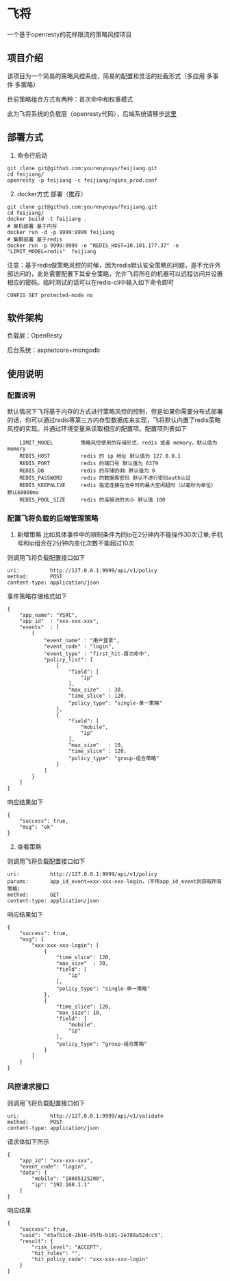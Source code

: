 # 飞将
一个基于openresty的花样限流的策略风控项目
## 项目介绍
该项目为一个简易的策略风控系统，简易的配置和灵活的拦截形式（多应用 多事件 多策略）

目前策略组合方式有两种：首次命中和权重模式

此为飞将系统的负载层（openresty代码），后端系统请移步[这里]()

## 部署方式
1. 命令行启动
```
git clone git@github.com:yourenyouyu/feijiang.git
cd feijiang/
openresty -p feijiang -c feijiang/nginx_prod.conf
```
2. docker方式 部署（推荐）
```
git clone git@github.com:yourenyouyu/feijiang.git
cd feijiang/
docker build -t feijiang .
# 单机部署 基于内存
docker run -d -p 9999:9999 feijiang 
# 集群部署 基于redis
docker run -p 9999:9999 -e "REDIS_HOST=10.101.177.37" -e "LIMIT_MODEL=redis"  feijiang
```

注意：基于redis做策略风控的时候，因为redis默认安全策略的问题，是不允许外部访问的，此处需要配置下其安全策略，允许飞将所在的机器可以远程访问并设置相应的密码。临时测试的话可以在redis-cli中输入如下命令即可
```
CONFIG SET protected-mode no
```
## 软件架构
负载层：OpenResty

后台系统：aspnetcore+mongodb

## 使用说明
### 配置说明

默认情况下飞将基于内存的方式进行策略风控的控制，但是如果你需要分布式部署的话，你可以通过redis等第三方内存型数据库来实现，飞将默认内置了redis策略风控的实现。并通过环境变量来读取相应的配置项。配置项列表如下

```
    LIMIT_MODEL         策略风控使用的存储形式，redis 或者 memory，默认值为 memory
    REDIS_HOST          redis 的 ip 地址 默认值为 127.0.0.1
    REDIS_PORT          redis 的端口号 默认值为 6379
    REDIS_DB            redis 的存储的db 默认值为 0
    REDIS_PASSWORD      redis 的数据库密码 默认不进行密码auth认证
    REDIS_KEEPALIVE     redis 指定连接在池中时的最大空闲超时（以毫秒为单位） 默认60000ms
    REDIS_POOL_SIZE     redis 的连接池的大小 默认值 100
```

### 配置飞将负载的后端管理策略
1. 新增策略
比如具体事件中的限制条件为同ip在2分钟内不能操作30次订单;手机号和ip组合在2分钟内变化次数不能超过10次

则调用飞将负载配置接口如下
```
uri:          http://127.0.0.1:9999/api/v1/policy
method:       POST
content-type: application/json
```
事件策略存储格式如下
```
{
    "app_name": "YSRC",
    "app_id"  : "xxx‐xxx‐xxx",
    "events"  : [
        {
            "event_name" : "用户登录",
            "event_code" : "login",
            "event_type" : "first_hit‐首次命中",
            "policy_list": [
                {
                    "field": [
                        "ip"
                    ],
                    "max_size"   : 30,
                    "time_slice" : 120,
                    "policy_type": "single‐单一策略"
                },
                {
                    "field": [
                        "mobile",
                        "ip"
                    ],
                    "max_size"   : 10,
                    "time_slice" : 120,
                    "policy_type": "group‐组合策略"
                }
            ]
        }
    ]
}
```
响应结果如下
```
{
    "success": true,
    "msg": "ok"
}
```
2. 查看策略

则调用飞将负载配置接口如下
```
uri:          http://127.0.0.1:9999/api/v1/policy
params:       app_id_event=xxx‐xxx‐xxx-login，（不传app_id_event则获取所有策略）
method:       GET
content-type: application/json
```
响应结果如下
```
{
    "success": true,
    "msg": {
        "xxx‐xxx‐xxx-login": [
            {
                "time_slice": 120,
                "max_size"  : 30,
                "field": [
                    "ip"
                ],
                "policy_type": "single‐单一策略"
            },
            {
                "time_slice": 120,
                "max_size": 10,
                "field": [
                    "mobile",
                    "ip"
                ],
                "policy_type": "group‐组合策略"
            }
        ]
    }
}
```
### 风控请求接口
则调用飞将负载配置接口如下
```
uri:          http://127.0.0.1:9999/api/v1/validate
method:       POST
content-type: application/json
```
请求体如下所示
```
{
    "app_id": "xxx‐xxx‐xxx",
    "event_code": "login",
    "data": {
        "mobile": "18605125200",
        "ip": "192.168.1.1"
    }
}
```
响应结果
```
{
    "success": true,
    "uuid": "45afb1c0-2b16-45fb-b181-2e788a52dcc5",
    "result": {
        "risk_level": "ACCEPT",
        "hit_rules": "",
        "hit_policy_code": "xxx‐xxx‐xxx-login"
    }
}
```
